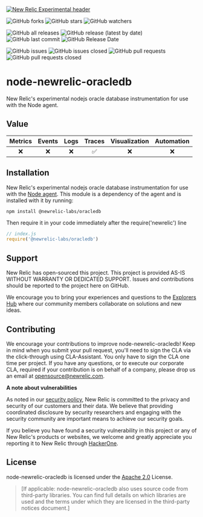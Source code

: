 [![New Relic Experimental header](https://github.com/newrelic/opensource-website/raw/master/src/images/categories/Experimental.png)](https://opensource.newrelic.com/oss-category/#new-relic-experimental)


![GitHub forks](https://img.shields.io/github/forks/newrelic-experimental/java-instrumentation-template?style=social)
![GitHub stars](https://img.shields.io/github/stars/newrelic-experimental/java-instrumentation-template?style=social)
![GitHub watchers](https://img.shields.io/github/watchers/newrelic-experimental/java-instrumentation-template?style=social)

![GitHub all releases](https://img.shields.io/github/downloads/newrelic-experimental/java-instrumentation-template/total)
![GitHub release (latest by date)](https://img.shields.io/github/v/release/newrelic-experimental/java-instrumentation-template)
![GitHub last commit](https://img.shields.io/github/last-commit/newrelic-experimental/java-instrumentation-template)
![GitHub Release Date](https://img.shields.io/github/release-date/newrelic-experimental/java-instrumentation-template)


![GitHub issues](https://img.shields.io/github/issues/newrelic-experimental/java-instrumentation-template)
![GitHub issues closed](https://img.shields.io/github/issues-closed/newrelic-experimental/java-instrumentation-template)
![GitHub pull requests](https://img.shields.io/github/issues-pr/newrelic-experimental/java-instrumentation-template)
![GitHub pull requests closed](https://img.shields.io/github/issues-pr-closed/newrelic-experimental/java-instrumentation-template)


# node-newrelic-oracledb

New Relic's experimental nodejs oracle database instrumentation for use with the Node agent.

## Value 

|Metrics | Events | Logs | Traces | Visualization | Automation |
|:-:|:-:|:-:|:-:|:-:|:-:|
|:x:|:x:|:x:|:white_check_mark:|:x:|:x:|

  
## Installation

New Relic's experimental nodejs oracle database instrumentation for use with the
[Node agent](https://github.com/newrelic/node-newrelic). This module is a
dependency of the agent and is installed with it by running:

```
npm install @newrelic-labs/oracledb
```

Then require it in your code immediately after the require('newrelic') line

```js
// index.js
require('@newrelic-labs/oracledb')
```

## Support

New Relic has open-sourced this project. This project is provided AS-IS WITHOUT WARRANTY OR DEDICATED SUPPORT. Issues and contributions should be reported to the project here on GitHub.

We encourage you to bring your experiences and questions to the [Explorers Hub](https://discuss.newrelic.com) where our community members collaborate on solutions and new ideas.

## Contributing

We encourage your contributions to improve node-newrelic-oracledb! Keep in mind when you submit your pull request, you'll need to sign the CLA via the click-through using CLA-Assistant. You only have to sign the CLA one time per project. If you have any questions, or to execute our corporate CLA, required if your contribution is on behalf of a company, please drop us an email at opensource@newrelic.com.

**A note about vulnerabilities**

As noted in our [security policy](../../security/policy), New Relic is committed to the privacy and security of our customers and their data. We believe that providing coordinated disclosure by security researchers and engaging with the security community are important means to achieve our security goals.

If you believe you have found a security vulnerability in this project or any of New Relic's products or websites, we welcome and greatly appreciate you reporting it to New Relic through [HackerOne](https://hackerone.com/newrelic).

## License

node-newrelic-oracledb is licensed under the [Apache 2.0](http://apache.org/licenses/LICENSE-2.0.txt) License.

>[If applicable: node-newrelic-oracledb also uses source code from third-party libraries. You can find full details on which libraries are used and the terms under which they are licensed in the third-party notices document.]
